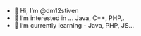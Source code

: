 - 👋 Hi, I’m @dm12stiven
- 👀 I’m interested in ... Java, C++, PHP,.
- 🌱 I’m currently learning - Java, PHP, JS...


<!---

- 💞️ I’m looking to collaborate on ...
- 📫 How to reach me ...

dm12stiven/dm12stiven is a ✨ special ✨ repository because its `README.md` (this file) appears on your GitHub profile.
You can click the Preview link to take a look at your changes.
--->
